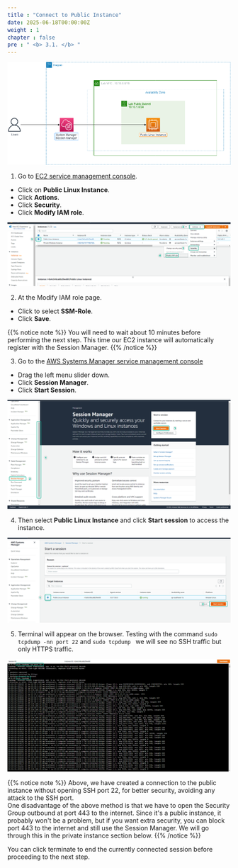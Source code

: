 ```yaml
---
title : "Connect to Public Instance"
date: 2025-06-18T00:00:00Z
weight : 1
chapter : false
pre : " <b> 3.1. </b> "
---
```

![SSMPublicinstance](/images/arc-02.png)

1. Go to [EC2 service management console](https://console.aws.amazon.com/ec2/v2/home).
  + Click on **Public Linux Instance**.
  + Click **Actions**.
  + Click **Security**.
  + Click **Modify IAM role**.

![Connect](/images/3.connect/001-connect.png)

2. At the Modify IAM role page.
  + Click to select **SSM-Role**.
  + Click **Save**.

{{% notice note %}}
You will need to wait about 10 minutes before performing the next step. This time our EC2 instance will automatically register with the Session Manager.
{{% /notice %}}

3. Go to the [AWS Systems Manager service management console](https://console.aws.amazon.com/systems-manager/home)
  + Drag the left menu slider down.
  + Click **Session Manager**.
  + Click **Start Session**.


![Connect](/images/3.connect/002-connect.png)


4. Then select **Public Linux Instance** and click **Start session** to access the instance.

![Connect](/images/3.connect/003-connect.png)


5. Terminal will appear on the browser. Testing with the command ``` sudo tcpdump -nn port 22 ``` and ```sudo tcpdump ``` we will see no SSH traffic but only HTTPS traffic.

![Connect](/images/3.connect/004-connect.png)

{{% notice note %}}
 Above, we have created a connection to the public instance without opening SSH port 22, for better security, avoiding any attack to the SSH port.\
One disadvantage of the above method is that we have to open the Security Group outbound at port 443 to the internet. Since it's a public instance, it probably won't be a problem, but if you want extra security, you can block port 443 to the internet and still use the Session Manager. We will go through this in the private instance section below.
 {{% /notice %}}

 You can click terminate to end the currently connected session before proceeding to the next step.